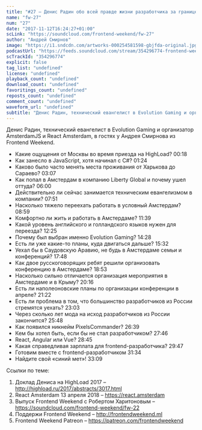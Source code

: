 ```yaml
---
title: "#27 – Денис Радин обо всей правде жизни разработчика за границей"
name: "fw-27"
num: "27"
date: "2017-11-12T16:24:27+01:00"
scLink: "https://soundcloud.com/frontend-weekend/fw-27"
author: "Андрей Смирнов"
image: "https://i1.sndcdn.com/artworks-000254581598-gbjfda-original.jpg"
podcastUrl: "https://feeds.soundcloud.com/stream/354296774-frontend-weekend-fw-27.m4a"
scTrackId: "354296774"
explicit: false
tag_list: "undefined"
license: "undefined"
playback_count: "undefined"
download_count: "undefined"
favoritings_count: "undefined"
reposts_count: "undefined"
comment_count: "undefined"
waveform_url: "undefined"
subtitle: "Денис Радин, технический евангелист в Evolution Gaming и организатор AmsterdamJS и React Amsterdam, в гостях у Андрея Смирнова из Frontend Weekend."
---
```

Денис Радин, технический евангелист в Evolution Gaming и организатор AmsterdamJS и React Amsterdam, в гостях у Андрея Смирнова из Frontend Weekend.

- Какие ощущения от Москвы во время приезда на HighLoad? <timecode sec="18">00:18</timecode>
- Как занесло в JavaScript, хотя начинал с C#? <timecode sec="84">01:24</timecode>
- Каково было часто менять места проживания от Харькова до Сараево? <timecode sec="187">03:07</timecode>
- Как попал в Амстердам в компанию Liberty Global и почему ушел оттуда? <timecode sec="360">06:00</timecode>
- Действительно ли сейчас занимается техническим евангелизмом в компании? <timecode sec="471">07:51</timecode>
- Насколько тяжело переехать работать в условный Амстердам? <timecode sec="539">08:59</timecode>
- Комфортно ли жить и работать в Амстердаме? <timecode sec="699">11:39</timecode>
- Какой уровень английского и голландского языков нужен для переезда? <timecode sec="745">12:25</timecode>
- Почему был выбран именно Evolution Gaming? <timecode sec="868">14:28</timecode>
- Есть ли уже какие-то планы, куда двигаться дальше? <timecode sec="932">15:32</timecode>
- Уехал бы в Саудовскую Аравию, не будь в Амстердаме семьи и конференций? <timecode sec="1068">17:48</timecode>
- Как двое русскоговорящих ребят решили организовать конференцию в Амстердаме? <timecode sec="1133">18:53</timecode>
- Насколько сильно отличается организация мероприятия в Амстердаме и в Крыму? <timecode sec="1216">20:16</timecode>
- Есть ли наполеоновские планы по организации конференции в апреле? <timecode sec="1282">21:22</timecode>
- Есть ли проблема в том, что большинство разработчиков из России стремятся уехать? <timecode sec="1383">23:03</timecode>
- Через сколько лет мода на исход разработчиков из России закончится? <timecode sec="1548">25:48</timecode>
- Как появился никнейм PixelsCommander? <timecode sec="1599">26:39</timecode>
- Кем бы хотел быть, если бы не стал разработчиком? <timecode sec="1666">27:46</timecode>
- React, Angular или Vue? <timecode sec="1725">28:45</timecode>
- Какая справедливая зарплата для frontend-разработчика? <timecode sec="1787">29:47</timecode>
- Готовим вместе с frontend-разработчиком <timecode sec="1894">31:34</timecode>
- Найдите свой «синий мет»! <timecode sec="1989">33:09</timecode>

Ссылки по теме:
1) Доклад Дениса на HighLoad 2017 – http://highload.ru/2017/abstracts/3017.html
2) React Amsterdam 13 апреля 2018 – https://react.amsterdam
3) Выпуск Frontend Weekend с Робертом Харитоновым – https://soundcloud.com/frontend-weekend/fw-22
4) Поддержи Frontend Weekend – http://frontendweekend.ml
5) Frontend Weekend Patreon – https://patreon.com/frontendweekend